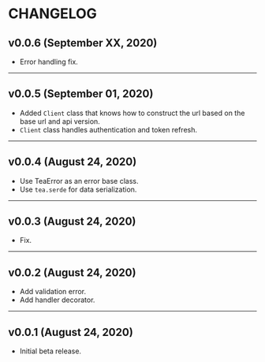 # CHANGELOG

## v0.0.6 (September XX, 2020)

- Error handling fix.


---


## v0.0.5 (September 01, 2020)

- Added `Client` class that knows how to construct the url based on the base
  url and api version.
- `Client` class handles authentication and token refresh.


---


## v0.0.4 (August 24, 2020)

- Use TeaError as an error base class.
- Use `tea.serde` for data serialization.


---


## v0.0.3 (August 24, 2020)

- Fix.


---


## v0.0.2 (August 24, 2020)

- Add validation error.
- Add handler decorator.


---


## v0.0.1 (August 24, 2020)

- Initial beta release. 
